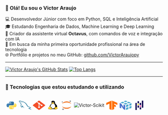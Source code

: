 ### 👋 Olá! Eu sou o Victor Araujo

💻 Desenvolvedor Júnior com foco em Python, SQL e Inteligência Artificial  
🎓 Estudando Engenharia de Dados, Machine Learning e Deep Learning  
🧠 Criador da assistente virtual **Octavus**, com comandos de voz e integração com IA  
🚀 Em busca da minha primeira oportunidade profissional na área de tecnologia  
🌐 Portfólio e projetos no meu GitHub: [github.com/VictorAraujopy](https://github.com/VictorAraujopy)

---

[![Victor Araujo's GitHub Stats](https://github-readme-stats.vercel.app/api?username=VictorAraujopy&show_icons=true&theme=dracula)](https://github.com/VictorAraujopy/github-readme-stats)
[![Top Langs](https://github-readme-stats.vercel.app/api/top-langs/?username=VictorAraujopy&layout=compact&theme=dracula)](https://github.com/VictorAraujopy/github-readme-stats)

---

### 🧠 Tecnologias que estou estudando e utilizando

<div style="display: inline_block"><br>
  <!-- Linguagens base -->
  <img align="center" alt="Victor-Python" height="30" width="40" src="https://raw.githubusercontent.com/devicons/devicon/master/icons/python/python-original.svg">
  <img align="center" alt="Victor-SQL" height="30" width="40" src="https://raw.githubusercontent.com/devicons/devicon/master/icons/mysql/mysql-original.svg">

  <!-- Ferramentas e bibliotecas -->
  <img align="center" alt="Victor-Git" height="30" width="40" src="https://raw.githubusercontent.com/devicons/devicon/master/icons/git/git-original.svg">
  <img align="center" alt="Victor-Linux" height="30" width="40" src="https://raw.githubusercontent.com/devicons/devicon/master/icons/linux/linux-original.svg">
  <img align="center" alt="Victor-Jupyter" height="30" width="40" src="https://raw.githubusercontent.com/devicons/devicon/master/icons/jupyter/jupyter-original.svg">

  <!-- Machine Learning -->
  <img align="center" alt="Victor-Scikit" height="30" width="40" src="https://raw.githubusercontent.com/devicons/devicon/master/icons/scikit-learn/scikit-learn-original.svg">
  <img align="center" alt="Victor-Tensorflow" height="30" width="40" src="https://raw.githubusercontent.com/devicons/devicon/master/icons/tensorflow/tensorflow-original.svg">
  <img align="center" alt="Victor-Numpy" height="30" width="40" src="https://raw.githubusercontent.com/devicons/devicon/master/icons/numpy/numpy-original.svg">
  <img align="center" alt="Victor-Pandas" height="30" width="40" src="https://raw.githubusercontent.com/devicons/devicon/master/icons/pandas/pandas-original.svg">
</div>
